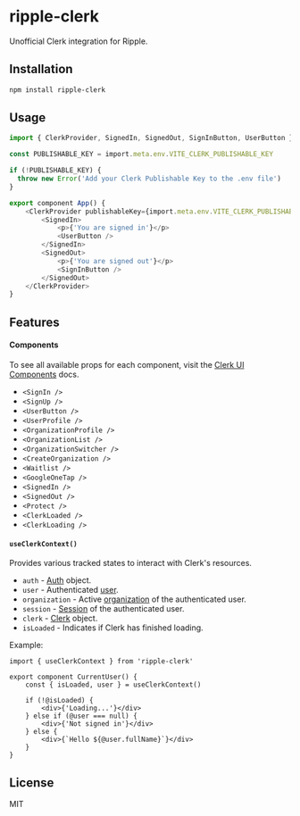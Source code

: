 # ripple-clerk

Unofficial Clerk integration for Ripple.

## Installation

```bash
npm install ripple-clerk
```

## Usage

```ts
import { ClerkProvider, SignedIn, SignedOut, SignInButton, UserButton } from 'ripple-clerk';

const PUBLISHABLE_KEY = import.meta.env.VITE_CLERK_PUBLISHABLE_KEY

if (!PUBLISHABLE_KEY) {
  throw new Error('Add your Clerk Publishable Key to the .env file')
}

export component App() {
    <ClerkProvider publishableKey={import.meta.env.VITE_CLERK_PUBLISHABLE_KEY}>
        <SignedIn>
            <p>{'You are signed in'}</p>
            <UserButton />
        </SignedIn>
        <SignedOut>
            <p>{'You are signed out'}</p>
            <SignInButton />
        </SignedOut>
    </ClerkProvider>
}
```

## Features

#### Components

To see all available props for each component, visit the [Clerk UI Components](https://clerk.com/docs/reference/components/overview) docs.

- `<SignIn />`
- `<SignUp />`
- `<UserButton />`
- `<UserProfile />`
- `<OrganizationProfile />`
- `<OrganizationList />`
- `<OrganizationSwitcher />`
- `<CreateOrganization />`
- `<Waitlist />`
- `<GoogleOneTap />`
- `<SignedIn />`
- `<SignedOut />`
- `<Protect />`
- `<ClerkLoaded />`
- `<ClerkLoading />`

#### `useClerkContext()`

Provides various tracked states to interact with Clerk's resources.

- `auth` - [Auth](https://clerk.com/docs/references/nextjs/auth-object#auth-object) object.
- `user` - Authenticated [user](https://clerk.com/docs/references/javascript/user/user).
- `organization` - Active [organization](https://clerk.com/docs/references/javascript/organization/organization) of the authenticated user.
- `session` - [Session](https://clerk.com/docs/references/javascript/session) of the authenticated user.
- `clerk` - [Clerk](https://clerk.com/docs/references/javascript/clerk/clerk) object.
- `isLoaded` - Indicates if Clerk has finished loading.

Example:

```tsx
import { useClerkContext } from 'ripple-clerk'

export component CurrentUser() {
    const { isLoaded, user } = useClerkContext()

    if (!@isLoaded) {
        <div>{'Loading...'}</div>
    } else if (@user === null) {
        <div>{'Not signed in'}</div>
    } else {
        <div>{`Hello ${@user.fullName}`}</div>
    }
}
```

## License

MIT

